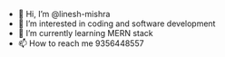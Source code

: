 - 👋 Hi, I’m @linesh-mishra
- 👀 I’m interested in coding and software development
- 🌱 I’m currently learning MERN stack
- 📫 How to reach me 9356448557

<!---
linesh-mishra123/linesh-mishra123 is a ✨ special ✨ repository because its `README.md` (this file) appears on your GitHub profile.
You can click the Preview link to take a look at your changes.
--->
